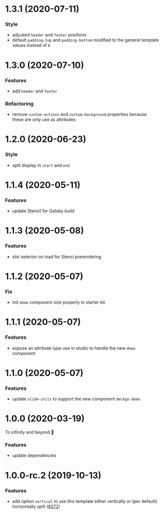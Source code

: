 # 1.3.1 (2020-07-11)

### Style

- adjusted `header` and `footer` positions
- default `padding-top` and `padding-bottom` modified to the general template values instead of `0`

# 1.3.0 (2020-07-10)

### Features

- add `header` and `footer`

### Refactoring

- remove `custom-actions` and `custom-background` properties because these are only use as attributes

# 1.2.0 (2020-06-23)

### Style

- split display in `start` and `end`

# 1.1.4 (2020-05-11)

### Features

- update Stencil for Gatsby build

<a name="1.1.3"></a>

# 1.1.3 (2020-05-08)

### Features

- slot selector on load for Stenci prerendering

<a name="1.1.2"></a>

# 1.1.2 (2020-05-07)

### Fix

- init `demo` component size properly in starter kit

<a name="1.1.1"></a>

# 1.1.1 (2020-05-07)

### Features

- expose an attribute type use in studio to handle the new `demo` component

<a name="1.1.0"></a>

# 1.1.0 (2020-05-07)

### Features

- update `slide-utils` to support the new component `deckgo-demo`

<a name="1.0.0"></a>

# 1.0.0 (2020-03-19)

To infinity and beyond 🚀

### Features

- update dependencies

<a name="1.0.0-rc.2"></a>

# 1.0.0-rc.2 (2019-10-13)

### Features

- add option `vertical` to use this template either vertically or (per default) horizontally split ([#372](https://github.com/deckgo/deckdeckgo/issues/372))
